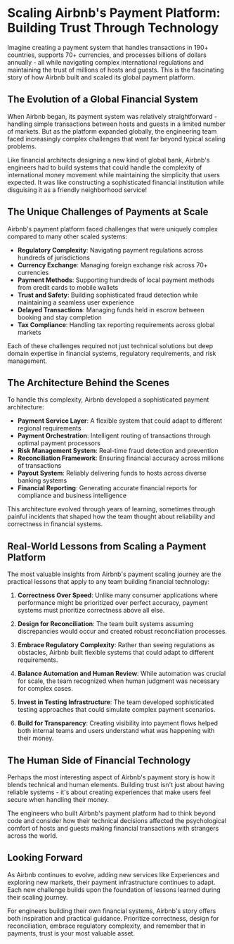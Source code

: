 # Scaling Airbnb's Payment Platform: Building Trust Through Technology

Imagine creating a payment system that handles transactions in 190+ countries, supports 70+ currencies, and processes billions of dollars annually - all while navigating complex international regulations and maintaining the trust of millions of hosts and guests. This is the fascinating story of how Airbnb built and scaled its global payment platform.

## The Evolution of a Global Financial System

When Airbnb began, its payment system was relatively straightforward - handling simple transactions between hosts and guests in a limited number of markets. But as the platform expanded globally, the engineering team faced increasingly complex challenges that went far beyond typical scaling problems.

Like financial architects designing a new kind of global bank, Airbnb's engineers had to build systems that could handle the complexity of international money movement while maintaining the simplicity that users expected. It was like constructing a sophisticated financial institution while disguising it as a friendly neighborhood service!

## The Unique Challenges of Payments at Scale

Airbnb's payment platform faced challenges that were uniquely complex compared to many other scaled systems:

- **Regulatory Complexity**: Navigating payment regulations across hundreds of jurisdictions
- **Currency Exchange**: Managing foreign exchange risk across 70+ currencies
- **Payment Methods**: Supporting hundreds of local payment methods from credit cards to mobile wallets
- **Trust and Safety**: Building sophisticated fraud detection while maintaining a seamless user experience
- **Delayed Transactions**: Managing funds held in escrow between booking and stay completion
- **Tax Compliance**: Handling tax reporting requirements across global markets

Each of these challenges required not just technical solutions but deep domain expertise in financial systems, regulatory requirements, and risk management.

## The Architecture Behind the Scenes

To handle this complexity, Airbnb developed a sophisticated payment architecture:

- **Payment Service Layer**: A flexible system that could adapt to different regional requirements
- **Payment Orchestration**: Intelligent routing of transactions through optimal payment processors
- **Risk Management System**: Real-time fraud detection and prevention
- **Reconciliation Framework**: Ensuring financial accuracy across millions of transactions
- **Payout System**: Reliably delivering funds to hosts across diverse banking systems
- **Financial Reporting**: Generating accurate financial reports for compliance and business intelligence

This architecture evolved through years of learning, sometimes through painful incidents that shaped how the team thought about reliability and correctness in financial systems.

## Real-World Lessons from Scaling a Payment Platform

The most valuable insights from Airbnb's payment scaling journey are the practical lessons that apply to any team building financial technology:

1. **Correctness Over Speed**: Unlike many consumer applications where performance might be prioritized over perfect accuracy, payment systems must prioritize correctness above all else.

2. **Design for Reconciliation**: The team built systems assuming discrepancies would occur and created robust reconciliation processes.

3. **Embrace Regulatory Complexity**: Rather than seeing regulations as obstacles, Airbnb built flexible systems that could adapt to different requirements.

4. **Balance Automation and Human Review**: While automation was crucial for scale, the team recognized when human judgment was necessary for complex cases.

5. **Invest in Testing Infrastructure**: The team developed sophisticated testing approaches that could simulate complex payment scenarios.

6. **Build for Transparency**: Creating visibility into payment flows helped both internal teams and users understand what was happening with their money.

## The Human Side of Financial Technology

Perhaps the most interesting aspect of Airbnb's payment story is how it blends technical and human elements. Building trust isn't just about having reliable systems - it's about creating experiences that make users feel secure when handling their money.

The engineers who built Airbnb's payment platform had to think beyond code and consider how their technical decisions affected the psychological comfort of hosts and guests making financial transactions with strangers across the world.

## Looking Forward

As Airbnb continues to evolve, adding new services like Experiences and exploring new markets, their payment infrastructure continues to adapt. Each new challenge builds upon the foundation of lessons learned during their scaling journey.

For engineers building their own financial systems, Airbnb's story offers both inspiration and practical guidance. Prioritize correctness, design for reconciliation, embrace regulatory complexity, and remember that in payments, trust is your most valuable asset.
